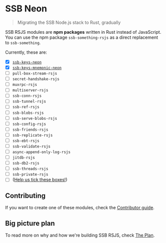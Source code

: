 # SSB Neon

> Migrating the SSB Node.js stack to Rust, gradually

SSB RSJS modules are **npm packages** written in Rust instead of JavaScript. You can use the npm package `ssb-something-rsjs` as a direct replacement to `ssb-something`.

Currently, these are:

- [x] [`ssb-keys-neon`](https://github.com/staltz/ssb-keys-neon)
- [x] [`ssb-keys-mnemonic-neon`](https://github.com/staltz/ssb-keys-mnemonic-neon)
- [ ] `pull-box-stream-rsjs`
- [ ] `secret-handshake-rsjs`
- [ ] `muxrpc-rsjs`
- [ ] `multiserver-rsjs`
- [ ] `ssb-conn-rsjs`
- [ ] `ssb-tunnel-rsjs`
- [ ] `ssb-ref-rsjs`
- [ ] `ssb-blobs-rsjs`
- [ ] `ssb-serve-blobs-rsjs`
- [ ] `ssb-config-rsjs`
- [ ] `ssb-friends-rsjs`
- [ ] `ssb-replicate-rsjs`
- [ ] `ssb-ebt-rsjs`
- [ ] `ssb-validate-rsjs`
- [ ] `async-append-only-log-rsjs`
- [ ] `jitdb-rsjs`
- [ ] `ssb-db2-rsjs`
- [ ] `ssb-threads-rsjs`
- [ ] `ssb-private-rsjs`
- [ ] ([Help us tick these boxes!](./CONTRIBUTING.md))

## Contributing

If you want to create one of these modules, check the [Contributor guide](./CONTRIBUTING.md).

## Big picture plan

To read more on why and how we're building SSB RSJS, check [The Plan](./PLAN.md).
